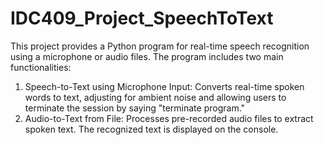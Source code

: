 # IDC409_Project_SpeechToText
This project provides a Python program for real-time speech recognition using a microphone or audio files. The program includes two main functionalities:
1. Speech-to-Text using Microphone Input: Converts real-time spoken words to text, adjusting for ambient noise and allowing users to terminate the session by saying "terminate program."
2. Audio-to-Text from File: Processes pre-recorded audio files to extract spoken text. The recognized text is displayed on the console.
